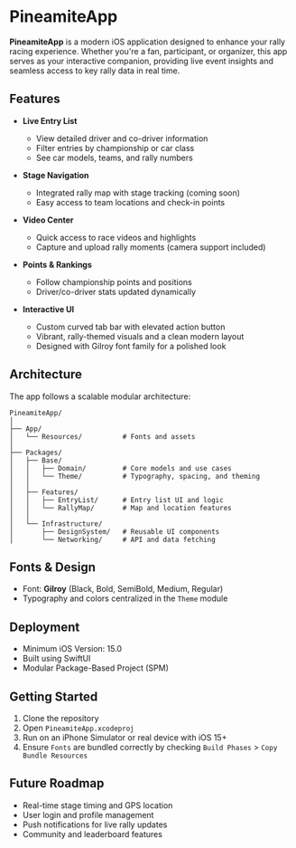 # PineamiteApp

**PineamiteApp** is a modern iOS application designed to enhance your rally racing experience. Whether you're a fan, participant, or organizer, this app serves as your interactive companion, providing live event insights and seamless access to key rally data in real time.

## Features

- **Live Entry List**
  - View detailed driver and co-driver information
  - Filter entries by championship or car class
  - See car models, teams, and rally numbers

- **Stage Navigation**
  - Integrated rally map with stage tracking (coming soon)
  - Easy access to team locations and check-in points

- **Video Center**
  - Quick access to race videos and highlights
  - Capture and upload rally moments (camera support included)

- **Points & Rankings**
  - Follow championship points and positions
  - Driver/co-driver stats updated dynamically

- **Interactive UI**
  - Custom curved tab bar with elevated action button
  - Vibrant, rally-themed visuals and a clean modern layout
  - Designed with Gilroy font family for a polished look

## Architecture

The app follows a scalable modular architecture:

```
PineamiteApp/
│
├── App/
│   └── Resources/          # Fonts and assets
│
├── Packages/
│   ├── Base/
│   │   ├── Domain/         # Core models and use cases
│   │   └── Theme/          # Typography, spacing, and theming
│   │
│   ├── Features/
│   │   ├── EntryList/      # Entry list UI and logic
│   │   └── RallyMap/       # Map and location features
│   │
│   └── Infrastructure/
│       ├── DesignSystem/   # Reusable UI components
│       └── Networking/     # API and data fetching
```

## Fonts & Design

- Font: **Gilroy** (Black, Bold, SemiBold, Medium, Regular)
- Typography and colors centralized in the `Theme` module

## Deployment

- Minimum iOS Version: 15.0
- Built using SwiftUI
- Modular Package-Based Project (SPM)

## Getting Started

1. Clone the repository
2. Open `PineamiteApp.xcodeproj`
3. Run on an iPhone Simulator or real device with iOS 15+
4. Ensure `Fonts` are bundled correctly by checking `Build Phases` > `Copy Bundle Resources`

## Future Roadmap

- Real-time stage timing and GPS location
- User login and profile management
- Push notifications for live rally updates
- Community and leaderboard features

